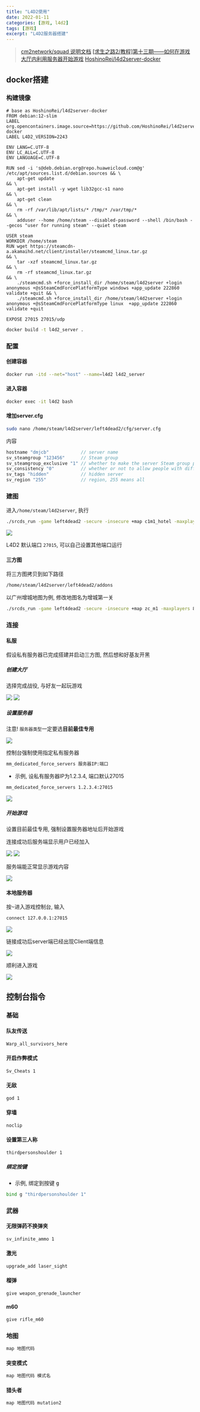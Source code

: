 ```yaml
---
title: "L4D2使用"
date: 2022-01-11
categories: [游戏, l4d2]
tags: [游戏]
excerpt: "L4D2服务器搭建"
---
```


> [cm2network/squad 说明文档](https://hub.docker.com/r/cm2network/squad/)
> [[求生之路2/教程]第十三期——如何在游戏大厅内利用服务器开始游戏](https://www.bilibili.com/video/BV1Ya411n7fT/?vd_source=d5f3e75e1bfdc1c3bb8859420f120bff)
> [HoshinoRei/l4d2server-docker](https://github.com/HoshinoRei/l4d2server-docker)

## docker搭建

### 构建镜像

```docker
# base as HoshinoRei/l4d2server-docker
FROM debian:12-slim
LABEL org.opencontainers.image.source=https://github.com/HoshinoRei/l4d2server-docker
LABEL L4D2_VERSION=2243

ENV LANG=C.UTF-8
ENV LC_ALL=C.UTF-8
ENV LANGUAGE=C.UTF-8

RUN sed -i 's@deb.debian.org@repo.huaweicloud.com@g' /etc/apt/sources.list.d/debian.sources && \
    apt-get update                                                                          && \
    apt-get install -y wget lib32gcc-s1 nano                                                && \
    apt-get clean                                                                           && \
    rm -rf /var/lib/apt/lists/* /tmp/* /var/tmp/*                                           && \
    adduser --home /home/steam --disabled-password --shell /bin/bash --gecos "user for running steam" --quiet steam

USER steam
WORKDIR /home/steam
RUN wget https://steamcdn-a.akamaihd.net/client/installer/steamcmd_linux.tar.gz                                                                     && \
    tar -xzf steamcmd_linux.tar.gz                                                                                                                  && \
    rm -rf steamcmd_linux.tar.gz                                                                                                                    && \
    ./steamcmd.sh +force_install_dir /home/steam/l4d2server +login anonymous +@sSteamCmdForcePlatformType windows +app_update 222860 validate +quit && \
    ./steamcmd.sh +force_install_dir /home/steam/l4d2server +login anonymous +@sSteamCmdForcePlatformType linux  +app_update 222860 validate +quit

EXPOSE 27015 27015/udp
```

```sh
docker build -t l4d2_server .
```

### 配置

#### 创建容器

```sh
docker run -itd --net="host" --name=l4d2 l4d2_server
```

#### 进入容器

```sh
docker exec -it l4d2 bash
```

#### 增加server.cfg

```sh
sudo nano /home/steam/l4d2server/left4dead2/cfg/server.cfg
```

内容

```c
hostname "dmjcb"            // server name
sv_steamgroup "123456"      // Steam group
sv_steamgroup_exclusive "1" // whether to make the server Steam group private
sv_consistency "0"          // whether or not to allow people with different mods to enter the server
sv_tags "hidden"            // hidden server
sv_region "255"             // region, 255 means all
```

### 建图

进入`/home/steam/l4d2server`, 执行

```sh
./srcds_run -game left4dead2 -secure -insecure +map c1m1_hotel -maxplayers 8 -condebug +exec server.cfg -nomaster
```

![](/assets/image/20241110_133005.jpg)

L4D2 默认端口 `27015`, 可以自己设置其他端口运行

#### 三方图

将三方图拷贝到如下路径

```sh
/home/steam/l4d2server/left4dead2/addons
```

以广州增城地图为例, 修改地图名为增城第一关

```sh
./srcds_run -game left4dead2 -secure -insecure +map zc_m1 -maxplayers 8 -condebug +exec server.cfg -nomaster
```

### 连接

#### 私服

假设私有服务器已完成搭建并启动三方图, 然后想和好基友开黑

##### 创建大厅

选择完成战役, 与好友一起玩游戏

![](/assets/image/20241114_220928.jpg)
![](/assets/image/20241114_220946.jpg)

##### 设置服务器

注意! `服务器类型`一定要选**目前最佳专用**

![](/assets/image/20241114_221016.jpg)

控制台强制使用指定私有服务器

```sh
mm_dedicated_force_servers 服务器IP:端口
```

- 示例, 设私有服务器IP为1.2.3.4, 端口默认27015

```sh
mm_dedicated_force_servers 1.2.3.4:27015
```

![](/assets/image/20241114_221116.jpg)

##### 开始游戏

设置目前最佳专用, 强制设置服务器地址后开始游戏

连接成功后服务端显示用户已经加入

![](/assets/image/20241114_221404.jpg)
![](/assets/image/20241114_221443.jpg)

服务端能正常显示游戏内容

![](/assets/image/20241114_221517.jpg)

#### 本地服务器

按<kbd>~</kbd>进入游戏控制台, 输入

```sh
connect 127.0.0.1:27015
```

![](/assets/image/20241110_133332.jpg)

链接成功后server端已经出现Client端信息

![](/assets/image/20241110_133448.jpg)

顺利进入游戏

![](/assets/image/20241110_133459.jpg)

## 控制台指令

### 基础

#### 队友传送

```sh
Warp_all_survivors_here
```

#### 开启作弊模式

```sh
Sv_Cheats 1
```

#### 无敌

```sh
god 1
```

#### 穿墙

```sh
noclip
```

#### 设置第三人称

```sh
thirdpersonshoulder 1
```

##### 绑定按键

- 示例, 绑定到按键 <kbd> g </kbd>

```sh
bind g "thirdpersonshoulder 1"
```

### 武器

#### 无限弹药不换弹夹

```sh
sv_infinite_ammo 1
```

#### 激光

```sh
upgrade_add laser_sight
```

#### 榴弹

```sh
give weapon_grenade_launcher
```

#### m60

```sh
give rifle_m60
```

### 地图

```sh
map 地图代码
```

#### 突变模式

```sh
map 地图代码 模式名
```

#### 猎头者

```sh
map 地图代码 mutation2
```